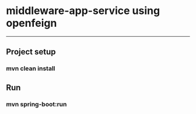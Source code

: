 # middleware-app-service using openfeign
<hr>
<h2>Project setup</h2>

<h3>mvn clean install</h3>

<h2>Run</h2>
<h3>mvn spring-boot:run</h3>
